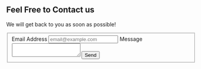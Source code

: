 ## Feel Free to Contact us

We will get back to you as soon as possible!

<form action="https://formspree.io/f/xnqrrpna" method="POST">
  <fieldset>
    <label for="email-address">Email Address</label>
    <input type="email" id="email-address" name="email" placeholder="email@example.com" required="">
    <label for="message">Message</label>
    <textarea id="message" name="message" required=""></textarea>
    <input type="hidden" name="_subject" id="email-subject" value="DAR Contact Form Submission">
    <input type="submit" value="Send">
  </fieldset>
</form>

